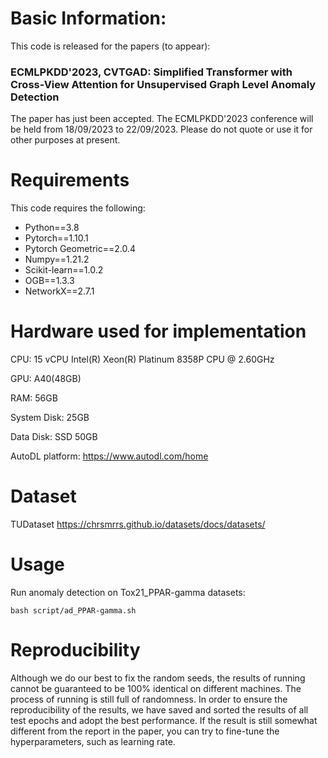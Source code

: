 # Basic Information:
This code is released for the papers (to appear):

### ECMLPKDD'2023, CVTGAD: Simplified Transformer with Cross-View Attention for Unsupervised Graph Level Anomaly Detection

The paper has just been accepted. The ECMLPKDD'2023 conference will be held from 18/09/2023 to 22/09/2023. Please do not quote or use it for other purposes at present.

# Requirements
This code requires the following:

- Python==3.8
- Pytorch==1.10.1
- Pytorch Geometric==2.0.4
- Numpy==1.21.2
- Scikit-learn==1.0.2
- OGB==1.3.3
- NetworkX==2.7.1

# Hardware used for implementation
CPU: 15 vCPU Intel(R) Xeon(R) Platinum 8358P CPU @ 2.60GHz

GPU: A40(48GB)

RAM: 56GB

System Disk: 25GB

Data Disk: SSD 50GB

AutoDL platform: https://www.autodl.com/home

# Dataset
TUDataset
https://chrsmrrs.github.io/datasets/docs/datasets/

# Usage
Run anomaly detection on Tox21_PPAR-gamma datasets:
```
bash script/ad_PPAR-gamma.sh
```

# Reproducibility
Although we do our best to fix the random seeds, the results of running cannot be guaranteed to be 100% identical on different machines. The process of running is still full of randomness.
In order to ensure the reproducibility of the results, we have saved and sorted the results of all test epochs and adopt the best performance. If the result is still somewhat different from the report in the paper, you can try to fine-tune the hyperparameters, such as learning rate.


